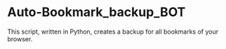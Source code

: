 # Auto-Bookmark_backup_BOT
This script, written in Python, creates a backup for all bookmarks of your browser.
